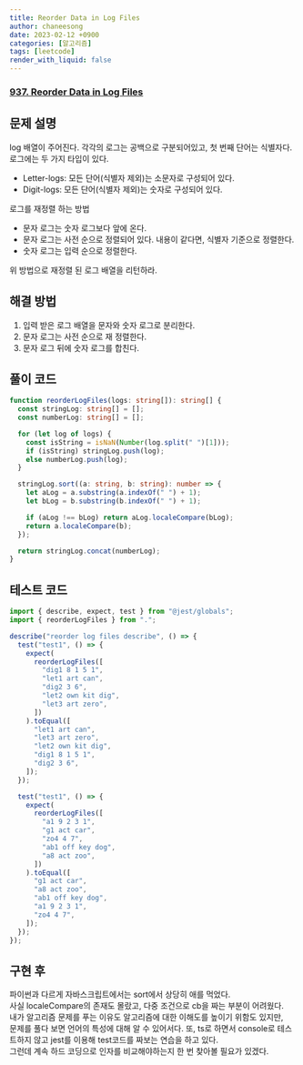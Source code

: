 ```yaml
---
title: Reorder Data in Log Files
author: chaneesong
date: 2023-02-12 +0900
categories: [알고리즘]
tags: [leetcode]
render_with_liquid: false
---
```


### [937. Reorder Data in Log Files](https://leetcode.com/problems/reorder-data-in-log-files/description/)

## 문제 설명

log 배열이 주어진다. 각각의 로그는 공백으로 구분되어있고, 첫 번째 단어는 식별자다.
로그에는 두 가지 타입이 있다.

- Letter-logs: 모든 단어(식별자 제외)는 소문자로 구성되어 있다.
- Digit-logs: 모든 단어(식별자 제외)는 숫자로 구성되어 있다.

로그를 재정렬 하는 방법

- 문자 로그는 숫자 로그보다 앞에 온다.
- 문자 로그는 사전 순으로 정렬되어 있다. 내용이 같다면, 식별자 기준으로 정렬한다.
- 숫자 로그는 입력 순으로 정렬한다.

위 방법으로 재정렬 된 로그 배열을 리턴하라.

## 해결 방법

1. 입력 받은 로그 배열을 문자와 숫자 로그로 분리한다.
2. 문자 로그는 사전 순으로 재 정렬한다.
3. 문자 로그 뒤에 숫자 로그를 합친다.

## 풀이 코드

```typescript
function reorderLogFiles(logs: string[]): string[] {
  const stringLog: string[] = [];
  const numberLog: string[] = [];

  for (let log of logs) {
    const isString = isNaN(Number(log.split(" ")[1]));
    if (isString) stringLog.push(log);
    else numberLog.push(log);
  }

  stringLog.sort((a: string, b: string): number => {
    let aLog = a.substring(a.indexOf(" ") + 1);
    let bLog = b.substring(b.indexOf(" ") + 1);

    if (aLog !== bLog) return aLog.localeCompare(bLog);
    return a.localeCompare(b);
  });

  return stringLog.concat(numberLog);
}
```

## 테스트 코드

```typescript
import { describe, expect, test } from "@jest/globals";
import { reorderLogFiles } from ".";

describe("reorder log files describe", () => {
  test("test1", () => {
    expect(
      reorderLogFiles([
        "dig1 8 1 5 1",
        "let1 art can",
        "dig2 3 6",
        "let2 own kit dig",
        "let3 art zero",
      ])
    ).toEqual([
      "let1 art can",
      "let3 art zero",
      "let2 own kit dig",
      "dig1 8 1 5 1",
      "dig2 3 6",
    ]);
  });

  test("test1", () => {
    expect(
      reorderLogFiles([
        "a1 9 2 3 1",
        "g1 act car",
        "zo4 4 7",
        "ab1 off key dog",
        "a8 act zoo",
      ])
    ).toEqual([
      "g1 act car",
      "a8 act zoo",
      "ab1 off key dog",
      "a1 9 2 3 1",
      "zo4 4 7",
    ]);
  });
});
```

## 구현 후

파이썬과 다르게 자바스크립트에서는 sort에서 상당히 애를 먹었다.  
사실 localeCompare의 존재도 몰랐고, 다중 조건으로 cb을 짜는 부분이 어려웠다.  
내가 알고리즘 문제를 푸는 이유도 알고리즘에 대한 이해도를 높이기 위함도 있지만,  
문제를 풀다 보면 언어의 특성에 대해 알 수 있어서다.
또, ts로 하면서 console로 테스트하지 않고 jest를 이용해 test코드를 짜보는 연습을 하고 있다.  
그런데 계속 하드 코딩으로 인자를 비교해야하는지 한 번 찾아볼 필요가 있겠다.
